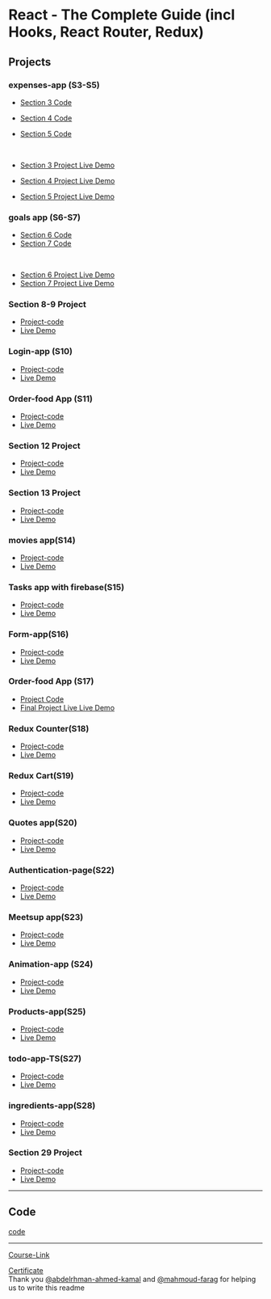 # React - The Complete Guide (incl Hooks, React Router, Redux)

## Projects

### expenses-app (S3-S5)

- [Section 3 Code](./Projects/Expenses-app/S03-project)
- [Section 4 Code](./Projects/Expenses-app/S04-project/)
- [Section 5 Code](./Projects/Expenses-app/S05-project/)

  <br/>

- [Section 3 Project Live Demo](https://expenses-app-s3-mostafa.netlify.app/)
- [Section 4 Project Live Demo](https://expenses-app-s4-mostafa.netlify.app/)
- [Section 5 Project Live Demo](https://expenses-app-s5-mostafa.netlify.app/)

### goals app (S6-S7)

- [Section 6 Code](./Projects/goals-app/S06-project/)
- [Section 7 Code](./Projects/goals-app/S07-project/)

<br/>

- [Section 6 Project Live Demo](https://goals-app-s6-mostafa.netlify.app/)
- [Section 7 Project Live Demo](https://goal-app-s7-mostafa.netlify.app/)

### Section 8-9 Project

- [Project-code](./Projects/section-8-9-project)
- [Live Demo](https://project-s8-9-mostafa.netlify.app/)

### Login-app (S10)

- [Project-code](./Projects/Login-app-s10/)
- [Live Demo](https://login-app-s10-mostafa.netlify.app/)

### Order-food App (S11)

- [Project-code](./Projects/order-food-app/S11-project/)
- [Live Demo](https://food-app-s11-mostafa.netlify.app/)

### Section 12 Project

- [Project-code](./Projects/S12-project)
- [Live Demo](https://project-s12-mostafa.netlify.app/)

### Section 13 Project

- [Project-code](./Projects/S13-project)
- [Live Demo](https://project-s13-mostafa.netlify.app/)

### movies app(S14)

- [Project-code](./Projects/movies-app)
- [Live Demo](https://movies-app-mostafa.netlify.app/)

### Tasks app with firebase(S15)

- [Project-code](./Projects/task-app-firbase/)
- [Live Demo](https://tasks-app-mostafa.netlify.app/)

### Form-app(S16)

- [Project-code](./Projects/form-app)
- [Live Demo](https://form-app-mostafa.netlify.app/)

### Order-food App (S17)

- [Project Code](./Projects/order-food-app/S17-project/)
- [Final Project Live Live Demo](https://order-food-app-mostafa.netlify.app/)

### Redux Counter(S18)

- [Project-code](./Projects/redux-counter)
- [Live Demo](https://redux-counter-mostafa.netlify.app/)

### Redux Cart(S19)

- [Project-code](./Projects/redux-cart)
- [Live Demo](https://redux-cart-mostafa.netlify.app/)

### Quotes app(S20)

- [Project-code](./Projects/quotes-app)
- [Live Demo](https://quotes-app-mostafa.netlify.app/)

### Authentication-page(S22)

- [Project-code](./Projects/Authentication-page)
- [Live Demo](https://authentication-page-mostafa.netlify.app/)

### Meetsup app(S23)

- [Project-code](./Projects/meetsup-app)
- [Live Demo](https://next-react-js.vercel.app/)

### Animation-app (S24)

- [Project-code](./Projects/animation-app)
- [Live Demo](https://animation-app-mostafa.netlify.app/)

### Products-app(S25)

- [Project-code](./Projects/Products-app)
- [Live Demo](https://products-app-mostafa.netlify.app/)

### todo-app-TS(S27)

- [Project-code](./Projects/todo-app-TS)
- [Live Demo](https://todo-app-ts-mostafa.netlify.app/)

### ingredients-app(S28)

- [Project-code](./Projects/ingredients-app/)
- [Live Demo]()

### Section 29 Project

- [Project-code](./Projects/Section-29/)
- [Live Demo](https://next-react-js.vercel.app/)

---

## Code

[code](Code)

---

[Course-Link](https://www.udemy.com/course/react-the-complete-guide-incl-redux/)<br>

[Certificate](https://www.udemy.com/certificate/UC-ad659489-4913-4b11-a196-0ed4a60f6253/)
<br>
Thank you [@abdelrhman-ahmed-kamal](https://github.com/Abdelrhman-ahmed-kamal) and [@mahmoud-farag](https://github.com/mahmoud-farag) for helping us to write this readme
